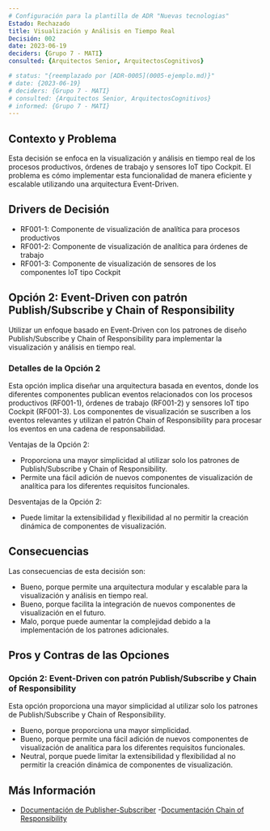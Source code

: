 ```yaml
---
# Configuración para la plantilla de ADR "Nuevas tecnologias"
Estado: Rechazado
title: Visualización y Análisis en Tiempo Real
Decisión: 002
date: 2023-06-19
deciders: {Grupo 7 - MATI}
consulted: {Arquitectos Senior, ArquitectosCognitivos}

# status: "{reemplazado por [ADR-0005](0005-ejemplo.md)}"
# date: {2023-06-19}
# deciders: {Grupo 7 - MATI}
# consulted: {Arquitectos Senior, ArquitectosCognitivos}
# informed: {Grupo 7 - MATI}
---
```

## Contexto y Problema

Esta decisión se enfoca en la visualización y análisis en tiempo real de los procesos productivos, órdenes de trabajo y sensores IoT tipo Cockpit. El problema es cómo implementar esta funcionalidad de manera eficiente y escalable utilizando una arquitectura Event-Driven.

## Drivers de Decisión

* RF001-1: Componente de visualización de analítica para procesos productivos
* RF001-2: Componente de visualización de analítica para órdenes de trabajo
* RF001-3: Componente de visualización de sensores de los componentes IoT tipo Cockpit

## Opción 2: Event-Driven con patrón Publish/Subscribe y Chain of Responsibility

Utilizar un enfoque basado en Event-Driven con los patrones de diseño Publish/Subscribe y Chain of Responsibility para implementar la visualización y análisis en tiempo real.

### Detalles de la Opción 2

Esta opción implica diseñar una arquitectura basada en eventos, donde los diferentes componentes publican eventos relacionados con los procesos productivos (RF001-1), órdenes de trabajo (RF001-2) y sensores IoT tipo Cockpit (RF001-3). Los componentes de visualización se suscriben a los eventos relevantes y utilizan el patrón Chain of Responsibility para procesar los eventos en una cadena de responsabilidad.

Ventajas de la Opción 2:

* Proporciona una mayor simplicidad al utilizar solo los patrones de Publish/Subscribe y Chain of Responsibility.
* Permite una fácil adición de nuevos componentes de visualización de analítica para los diferentes requisitos funcionales.

Desventajas de la Opción 2:

* Puede limitar la extensibilidad y flexibilidad al no permitir la creación dinámica de componentes de visualización.

## Consecuencias

Las consecuencias de esta decisión son:

* Bueno, porque permite una arquitectura modular y escalable para la visualización y análisis en tiempo real.
* Bueno, porque facilita la integración de nuevos componentes de visualización en el futuro.
* Malo, porque puede aumentar la complejidad debido a la implementación de los patrones adicionales.

## Pros y Contras de las Opciones

### Opción 2: Event-Driven con patrón Publish/Subscribe y Chain of Responsibility

Esta opción proporciona una mayor simplicidad al utilizar solo los patrones de Publish/Subscribe y Chain of Responsibility.

* Bueno, porque proporciona una mayor simplicidad.
* Bueno, porque permite una fácil adición de nuevos componentes de visualización de analítica para los diferentes requisitos funcionales.
* Neutral, porque puede limitar la extensibilidad y flexibilidad al no permitir la creación dinámica de componentes de visualización.

## Más Información

- [Documentación de Publisher-Subscriber](https://learn.microsoft.com/en-us/azure/architecture/patterns/publisher-subscriber)
-[Documentación Chain of Responsibility](https://refactoring.guru/design-patterns/chain-of-responsibility)
